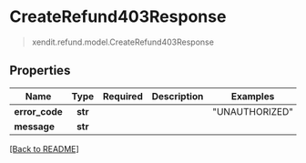 # CreateRefund403Response
> xendit.refund.model.CreateRefund403Response


## Properties
| Name | Type | Required | Description | Examples |
|------------|:-------------:|:-------------:|-------------|:-------------:|
| **error_code** | **str** | |   | "UNAUTHORIZED" |
| **message** | **str** | |   |  |


[[Back to README]](../../README.md)


